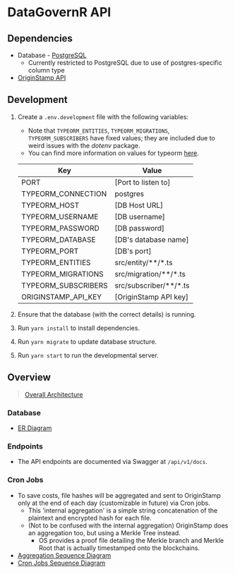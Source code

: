# DataGovernR API

## Dependencies 
* Database - [PostgreSQL](https://www.postgresql.org/)
    * Currently restricted to PostgreSQL due to use of postgres-specific column type
* [OriginStamp API](https://originstamp.com/)

## Development
1. Create a `.env.development` file with the following variables:
    * Note that `TYPEORM_ENTITIES`, `TYPEORM_MIGRATIONS`, `TYPEORM_SUBSCRIBERS` have fixed values; they are included due to weird issues with the *dotenv* package.
    * You can find more information on values for typeorm [here](https://github.com/typeorm/typeorm).

    | Key      | Value |
    | ----------- | ----------- |
    | PORT      | [Port to listen to]       |
    | TYPEORM_CONNECTION      | postgres       |
    | TYPEORM_HOST      | [DB Host URL]       |
    | TYPEORM_USERNAME      | [DB username]       |
    | TYPEORM_PASSWORD      | [DB password]       |
    | TYPEORM_DATABASE      | [DB's database name]       |
    | TYPEORM_PORT      | [DB's port]       |
    | TYPEORM_ENTITIES      | src/entity/**/*.ts       |
    | TYPEORM_MIGRATIONS      | src/migration/**/*.ts       |
    | TYPEORM_SUBSCRIBERS      | src/subscriber/**/*.ts       |
    | ORIGINSTAMP_API_KEY      | [OriginStamp API key]       |
2. Ensure that the database (with the correct details) is running.
3. Run `yarn install` to install dependencies.
4. Run `yarn migrate` to update database structure.
5. Run `yarn start` to run the developmental server.

## Overview
>[Overall Architecture](https://entuedu-my.sharepoint.com/:i:/g/personal/chua0886_e_ntu_edu_sg/EWrtSfNBFGpCm3ezxFG_GGkBsrWB8OTHU11X7u3v9Yc6hA?e=PYDuYD)
### Database
* [ER Diagram](https://entuedu-my.sharepoint.com/:i:/g/personal/chua0886_e_ntu_edu_sg/EVjwVbRM_Q5AsSeK02DWMbcB4-tT4_0wS8qF_7REthJYug?e=dEsJ8C)
### Endpoints
* The API endpoints are documented via Swagger at `/api/v1/docs`.
### Cron Jobs
* To save costs, file hashes will be aggregated and sent to OriginStamp only at the end of each day (customizable in future) via Cron jobs.
    * This 'internal aggregation' is a simple string concatenation of the plaintext and encrypted hash for each file.
    * (Not to be confused with the internal aggregation) OriginStamp does an aggregation too, but using a Merkle Tree instead.
        * OS provides a proof file detailing the Merkle branch and Merkle Root that is actually timestamped onto the blockchains.
* [Aggregation Sequence Diagram](https://entuedu-my.sharepoint.com/:i:/g/personal/chua0886_e_ntu_edu_sg/EZNJ6Ygga65Mn0lvVm5mSA8Bf96VyMpwrM-447gj_zkrZg?e=B7idlZ)
* [Cron Jobs Sequence Diagram](https://entuedu-my.sharepoint.com/:i:/g/personal/chua0886_e_ntu_edu_sg/EdTypC8QV3ZFuHRg1zdDkBgBQBTbHxNIvSeNzx8QdJDVaA?e=k6S3FZ)

